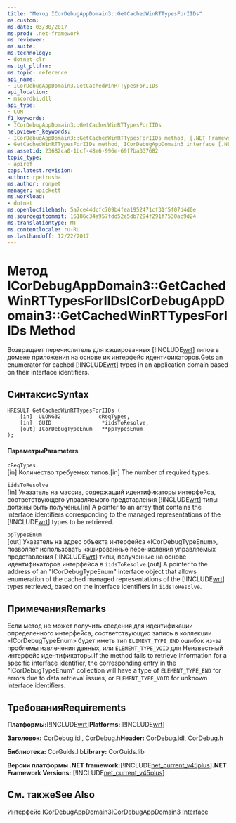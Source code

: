 ```yaml
---
title: "Метод ICorDebugAppDomain3::GetCachedWinRTTypesForIIDs"
ms.custom: 
ms.date: 03/30/2017
ms.prod: .net-framework
ms.reviewer: 
ms.suite: 
ms.technology:
- dotnet-clr
ms.tgt_pltfrm: 
ms.topic: reference
api_name:
- ICorDebugAppDomain3.GetCachedWinRTTypesForIIDs
api_location:
- mscordbi.dll
api_type:
- COM
f1_keywords:
- ICorDebugAppDomain3::GetCachedWinRTTypesForIIDs
helpviewer_keywords:
- ICorDebugAppDomain3::GetCachedWinRTTypesForIIDs method, [.NET Framework debugging]
- GetCachedWinRTTypesForIIDs method, ICorDebugAppDomain3 interface [.NET Framework debugging]
ms.assetid: 23682ca0-1bcf-48e6-996e-69f7ba337682
topic_type:
- apiref
caps.latest.revision: 
author: rpetrusha
ms.author: ronpet
manager: wpickett
ms.workload:
- dotnet
ms.openlocfilehash: 5a7ce44dcfc709b4fea1952471cf31f5f07d4d0e
ms.sourcegitcommit: 16186c34a957fdd52e5db7294f291f7530ac9d24
ms.translationtype: MT
ms.contentlocale: ru-RU
ms.lasthandoff: 12/22/2017
---
```

# <a name="icordebugappdomain3getcachedwinrttypesforiids-method"></a><span data-ttu-id="e21dc-102">Метод ICorDebugAppDomain3::GetCachedWinRTTypesForIIDs</span><span class="sxs-lookup"><span data-stu-id="e21dc-102">ICorDebugAppDomain3::GetCachedWinRTTypesForIIDs Method</span></span>
<span data-ttu-id="e21dc-103">Возвращает перечислитель для кэшированных [!INCLUDE[wrt](../../../../includes/wrt-md.md)] типов в домене приложения на основе их интерфейс идентификаторов.</span><span class="sxs-lookup"><span data-stu-id="e21dc-103">Gets an enumerator for cached [!INCLUDE[wrt](../../../../includes/wrt-md.md)] types in an application domain based on their interface identifiers.</span></span>  
  
## <a name="syntax"></a><span data-ttu-id="e21dc-104">Синтаксис</span><span class="sxs-lookup"><span data-stu-id="e21dc-104">Syntax</span></span>  
  
```  
HRESULT GetCachedWinRTTypesForIIDs (   
    [in]  ULONG32            cReqTypes,  
    [in]  GUID                *iidsToResolve,  
    [out] ICorDebugTypeEnum   **ppTypesEnum  
);  
```  
  
#### <a name="parameters"></a><span data-ttu-id="e21dc-105">Параметры</span><span class="sxs-lookup"><span data-stu-id="e21dc-105">Parameters</span></span>  
 `cReqTypes`  
 <span data-ttu-id="e21dc-106">[in] Количество требуемых типов.</span><span class="sxs-lookup"><span data-stu-id="e21dc-106">[in] The number of required types.</span></span>  
  
 `iidsToResolve`  
 <span data-ttu-id="e21dc-107">[in] Указатель на массив, содержащий идентификаторы интерфейса, соответствующего управляемого представления [!INCLUDE[wrt](../../../../includes/wrt-md.md)] типы должны быть получены.</span><span class="sxs-lookup"><span data-stu-id="e21dc-107">[in] A pointer to an array that contains the interface identifiers corresponding to the managed representations of the [!INCLUDE[wrt](../../../../includes/wrt-md.md)] types to be retrieved.</span></span>  
  
 `ppTypesEnum`  
 <span data-ttu-id="e21dc-108">[out] Указатель на адрес объекта интерфейса «ICorDebugTypeEnum», позволяет использовать кэшированные перечисления управляемых представления [!INCLUDE[wrt](../../../../includes/wrt-md.md)] типы, полученные на основе идентификаторов интерфейса в `iidsToResolve`.</span><span class="sxs-lookup"><span data-stu-id="e21dc-108">[out] A pointer to the address of an "ICorDebugTypeEnum" interface object that allows enumeration of the cached managed representations of the [!INCLUDE[wrt](../../../../includes/wrt-md.md)] types retrieved, based on the interface identifiers in `iidsToResolve`.</span></span>  
  
## <a name="remarks"></a><span data-ttu-id="e21dc-109">Примечания</span><span class="sxs-lookup"><span data-stu-id="e21dc-109">Remarks</span></span>  
 <span data-ttu-id="e21dc-110">Если метод не может получить сведения для идентификации определенного интерфейса, соответствующую запись в коллекции «ICorDebugTypeEnum» будет иметь тип `ELEMENT_TYPE_END` ошибок из-за проблемы извлечения данных, или `ELEMENT_TYPE_VOID` для Неизвестный интерфейс идентификаторы.</span><span class="sxs-lookup"><span data-stu-id="e21dc-110">If the method fails to retrieve information for a specific interface identifier, the corresponding entry in the "ICorDebugTypeEnum" collection will have a type of `ELEMENT_TYPE_END` for errors due to data retrieval issues, or `ELEMENT_TYPE_VOID` for unknown interface identifiers.</span></span>  
  
## <a name="requirements"></a><span data-ttu-id="e21dc-111">Требования</span><span class="sxs-lookup"><span data-stu-id="e21dc-111">Requirements</span></span>  
 <span data-ttu-id="e21dc-112">**Платформы:**[!INCLUDE[wrt](../../../../includes/wrt-md.md)]</span><span class="sxs-lookup"><span data-stu-id="e21dc-112">**Platforms:** [!INCLUDE[wrt](../../../../includes/wrt-md.md)]</span></span>  
  
 <span data-ttu-id="e21dc-113">**Заголовок:** CorDebug.idl, CorDebug.h</span><span class="sxs-lookup"><span data-stu-id="e21dc-113">**Header:** CorDebug.idl, CorDebug.h</span></span>  
  
 <span data-ttu-id="e21dc-114">**Библиотека:** CorGuids.lib</span><span class="sxs-lookup"><span data-stu-id="e21dc-114">**Library:** CorGuids.lib</span></span>  
  
 <span data-ttu-id="e21dc-115">**Версии платформы .NET framework:**[!INCLUDE[net_current_v45plus](../../../../includes/net-current-v45plus-md.md)]</span><span class="sxs-lookup"><span data-stu-id="e21dc-115">**.NET Framework Versions:** [!INCLUDE[net_current_v45plus](../../../../includes/net-current-v45plus-md.md)]</span></span>  
  
## <a name="see-also"></a><span data-ttu-id="e21dc-116">См. также</span><span class="sxs-lookup"><span data-stu-id="e21dc-116">See Also</span></span>  
 [<span data-ttu-id="e21dc-117">Интерфейс ICorDebugAppDomain3</span><span class="sxs-lookup"><span data-stu-id="e21dc-117">ICorDebugAppDomain3 Interface</span></span>](../../../../docs/framework/unmanaged-api/debugging/icordebugappdomain3-interface.md)
